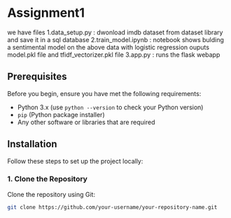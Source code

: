 # Assignment1

we have files
1.data_setup.py : dwonload imdb dataset from dataset library and save it in a sql database 
2.train_model.ipynb : notebook shows bulding a sentimental model on the above data with logistic regression
ouputs model.pkl file and tfidf_vectorizer.pkl file
3.app.py : runs the flask webapp

## Prerequisites

Before you begin, ensure you have met the following requirements:

- Python 3.x (use `python --version` to check your Python version)
- `pip` (Python package installer)
- Any other software or libraries that are required

## Installation

Follow these steps to set up the project locally:

### 1. Clone the Repository

Clone the repository using Git:

```bash
git clone https://github.com/your-username/your-repository-name.git

